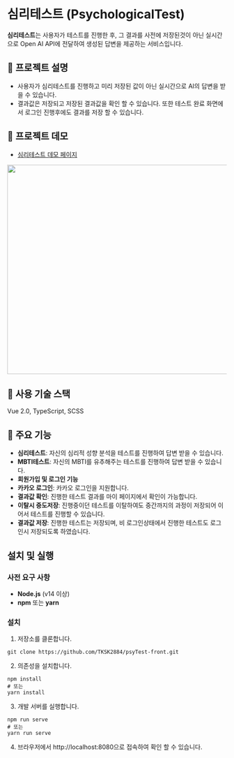 # 심리테스트 (PsychologicalTest)
**심리테스트**는 사용자가 테스트를 진행한 후, 
그 결과를 사전에 저장된것이 아닌 실시간으로 Open AI API에 전달하여 생성된 답변을 제공하는 서비스입니다.

## 📄 프로젝트 설명
- 사용자가 심리테스트를 진행하고 미리 저장된 값이 아닌 실시간으로 AI의 답변을 받을 수 있습니다.
- 결과값은 저장되고 저장된 결과값을 확인 할 수 있습니다. 또한 테스트 완료 화면에서 로그인 진행후에도 결과를 저장 할 수 있습니다.
## 🚀 프로젝트 데모
- [심리테스트 데모 페이지](https://mind.highground.kr/)

<img src="https://github.com/user-attachments/assets/88f4beca-8f83-4a71-9c89-b93c3c0921be" width="800px" height="480px">

## 🔧 사용 기술 스택
Vue 2.0, TypeScript, SCSS

## 📌 주요 기능
- **심리테스트**: 자신의 심리적 성향 분석을 테스트를 진행하여 답변 받을 수 있습니다.
- **MBTI테스트**: 자신의 MBTI를 유추해주는 테스트를 진행하여 답변 받을 수 있습니다.
- **회원가입 및 로그인 기능**
- **카카오 로그인**: 카카오 로그인을 지원합니다.
- **결과값 확인**: 진행한 테스트 결과를 마이 페이지에서 확인이 가능합니다.
- **이탈시 중도저장**: 진행중이던 테스트를 이탈하여도 중간까지의 과정이 저장되어 이어서 테스트를 진행할 수 있습니다.
- **결과값 저장**: 진행한 테스트는 저장되며, 비 로그인상태에서 진행한 테스트도 로그인시 저장되도록 하였습니다.

## 설치 및 실행

### 사전 요구 사항
- **Node.js** (v14 이상)
- **npm** 또는 **yarn**

### 설치

1. 저장소를 클론합니다.
```
git clone https://github.com/TKSK2884/psyTest-front.git
```

2. 의존성을 설치합니다.
```
npm install
# 또는
yarn install
```

3. 개발 서버를 실행합니다.
```
npm run serve
# 또는
yarn run serve
```
4. 브라우저에서 http://localhost:8080으로 접속하여 확인 할 수 있습니다.
